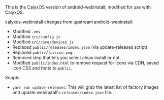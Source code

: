 This is the CalyxOS version of android-webinstall, modified for use with CalyxOS.

calyxos-webinstall changes from upstream android-webinstall:

* Modified `.env`
* Modified `src/config.js`
* Modified `src/core/devices.js`
* Replaced `public/releases/index.json` (via update-releases script)
* Replaced `public/favicon.png`
* Removed step that lets you select clean install or not.
* Modified `public/index.html` to remove request for icons via CDN, saved icon CSS and fonts to `public`.

Scripts:

* `yarn run update-releases`: This will grab the latest list of factory images and update webinstall's `releases/index.json` file.

